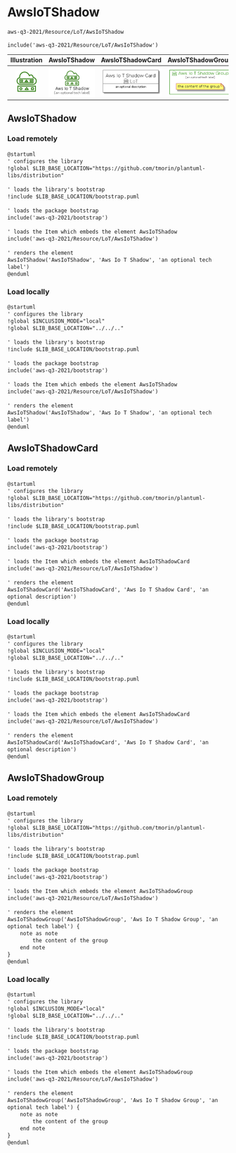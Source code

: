 # AwsIoTShadow


```text
aws-q3-2021/Resource/LoT/AwsIoTShadow
```

```text
include('aws-q3-2021/Resource/LoT/AwsIoTShadow')
```



| Illustration | AwsIoTShadow | AwsIoTShadowCard | AwsIoTShadowGroup |
| :---: | :---: | :---: | :---: |
| ![illustration for Illustration](../../../aws-q3-2021/Resource/LoT/AwsIoTShadow.png) | ![illustration for AwsIoTShadow](../../../aws-q3-2021/Resource/LoT/AwsIoTShadow.Local.png) | ![illustration for AwsIoTShadowCard](../../../aws-q3-2021/Resource/LoT/AwsIoTShadowCard.Local.png) | ![illustration for AwsIoTShadowGroup](../../../aws-q3-2021/Resource/LoT/AwsIoTShadowGroup.Local.png) |




## AwsIoTShadow

### Load remotely
```plantuml
@startuml
' configures the library
!global $LIB_BASE_LOCATION="https://github.com/tmorin/plantuml-libs/distribution"

' loads the library's bootstrap
!include $LIB_BASE_LOCATION/bootstrap.puml

' loads the package bootstrap
include('aws-q3-2021/bootstrap')

' loads the Item which embeds the element AwsIoTShadow
include('aws-q3-2021/Resource/LoT/AwsIoTShadow')

' renders the element
AwsIoTShadow('AwsIoTShadow', 'Aws Io T Shadow', 'an optional tech label')
@enduml
```

### Load locally
```plantuml
@startuml
' configures the library
!global $INCLUSION_MODE="local"
!global $LIB_BASE_LOCATION="../../.."

' loads the library's bootstrap
!include $LIB_BASE_LOCATION/bootstrap.puml

' loads the package bootstrap
include('aws-q3-2021/bootstrap')

' loads the Item which embeds the element AwsIoTShadow
include('aws-q3-2021/Resource/LoT/AwsIoTShadow')

' renders the element
AwsIoTShadow('AwsIoTShadow', 'Aws Io T Shadow', 'an optional tech label')
@enduml
```

## AwsIoTShadowCard

### Load remotely
```plantuml
@startuml
' configures the library
!global $LIB_BASE_LOCATION="https://github.com/tmorin/plantuml-libs/distribution"

' loads the library's bootstrap
!include $LIB_BASE_LOCATION/bootstrap.puml

' loads the package bootstrap
include('aws-q3-2021/bootstrap')

' loads the Item which embeds the element AwsIoTShadowCard
include('aws-q3-2021/Resource/LoT/AwsIoTShadow')

' renders the element
AwsIoTShadowCard('AwsIoTShadowCard', 'Aws Io T Shadow Card', 'an optional description')
@enduml
```

### Load locally
```plantuml
@startuml
' configures the library
!global $INCLUSION_MODE="local"
!global $LIB_BASE_LOCATION="../../.."

' loads the library's bootstrap
!include $LIB_BASE_LOCATION/bootstrap.puml

' loads the package bootstrap
include('aws-q3-2021/bootstrap')

' loads the Item which embeds the element AwsIoTShadowCard
include('aws-q3-2021/Resource/LoT/AwsIoTShadow')

' renders the element
AwsIoTShadowCard('AwsIoTShadowCard', 'Aws Io T Shadow Card', 'an optional description')
@enduml
```

## AwsIoTShadowGroup

### Load remotely
```plantuml
@startuml
' configures the library
!global $LIB_BASE_LOCATION="https://github.com/tmorin/plantuml-libs/distribution"

' loads the library's bootstrap
!include $LIB_BASE_LOCATION/bootstrap.puml

' loads the package bootstrap
include('aws-q3-2021/bootstrap')

' loads the Item which embeds the element AwsIoTShadowGroup
include('aws-q3-2021/Resource/LoT/AwsIoTShadow')

' renders the element
AwsIoTShadowGroup('AwsIoTShadowGroup', 'Aws Io T Shadow Group', 'an optional tech label') {
    note as note
        the content of the group
    end note
}
@enduml
```

### Load locally
```plantuml
@startuml
' configures the library
!global $INCLUSION_MODE="local"
!global $LIB_BASE_LOCATION="../../.."

' loads the library's bootstrap
!include $LIB_BASE_LOCATION/bootstrap.puml

' loads the package bootstrap
include('aws-q3-2021/bootstrap')

' loads the Item which embeds the element AwsIoTShadowGroup
include('aws-q3-2021/Resource/LoT/AwsIoTShadow')

' renders the element
AwsIoTShadowGroup('AwsIoTShadowGroup', 'Aws Io T Shadow Group', 'an optional tech label') {
    note as note
        the content of the group
    end note
}
@enduml
```

